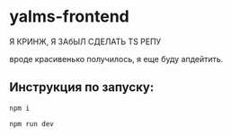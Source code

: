 # yalms-frontend

Я КРИНЖ, Я ЗАбЫЛ СДЕЛАТЬ TS РЕПУ


вроде красивенько получилось, я еще буду апдейтить.

## Инструкция по запуску:

```shell
npm i
```

```shell
npm run dev
```